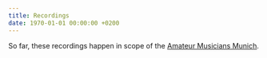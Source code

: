 ```yaml
---
title: Recordings
date: 1970-01-01 00:00:00 +0200
---
```

So far, these recordings happen in scope of the [Amateur Musicians Munich][amm].

[amm]: https://www.meetup.com/de-DE/musicloversmeetup-munich/